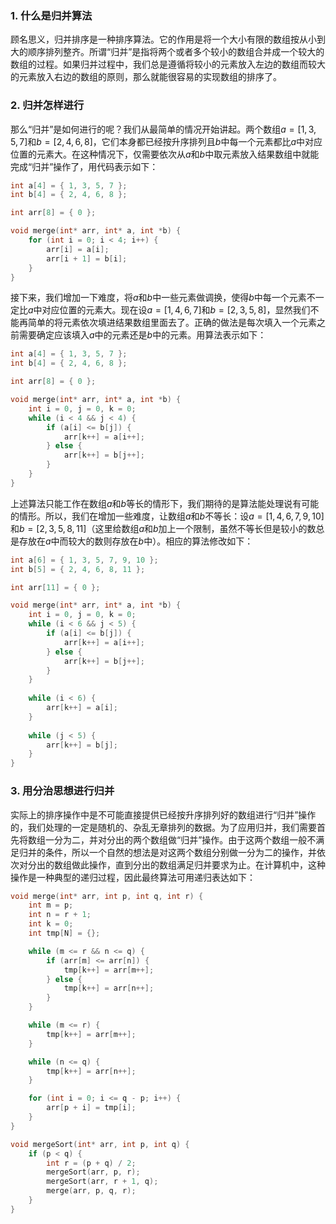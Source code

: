 ### 1. 什么是归并算法

顾名思义，归并排序是一种排序算法。它的作用是将一个大小有限的数组按从小到大的顺序排列整齐。所谓“归并”是指将两个或者多个较小的数组合并成一个较大的数组的过程。如果归并过程中，我们总是遵循将较小的元素放入左边的数组而较大的元素放入右边的数组的原则，那么就能很容易的实现数组的排序了。

### 2. 归并怎样进行

那么“归并”是如何进行的呢？我们从最简单的情况开始讲起。两个数组$a=[1,3,5,7]$和$b=[2,4,6,8]$，它们本身都已经按升序排列且$b$中每一个元素都比$a$中对应位置的元素大。在这种情况下，仅需要依次从$a$和$b$中取元素放入结果数组中就能完成“归并”操作了，用代码表示如下：

```C
int a[4] = { 1, 3, 5, 7 };
int b[4] = { 2, 4, 6, 8 };

int arr[8] = { 0 };

void merge(int* arr, int* a, int *b) {
    for (int i = 0; i < 4; i++) {
        arr[i] = a[i];
        arr[i + 1] = b[i];
    }
}
```

接下来，我们增加一下难度，将$a$和$b$中一些元素做调换，使得$b$中每一个元素不一定比$a$中对应位置的元素大。现在设$a=[1,4,6,7]$和$b=[2,3,5,8]$，显然我们不能再简单的将元素依次填进结果数组里面去了。正确的做法是每次填入一个元素之前需要确定应该填入$a$中的元素还是$b$中的元素。用算法表示如下：

```C
int a[4] = { 1, 3, 5, 7 };
int b[4] = { 2, 4, 6, 8 };

int arr[8] = { 0 };

void merge(int* arr, int* a, int *b) {
    int i = 0, j = 0, k = 0;
    while (i < 4 && j < 4) {
        if (a[i] <= b[j]) {
            arr[k++] = a[i++];
        } else {
            arr[k++] = b[j++];
        }
    }
}
```

上述算法只能工作在数组$a$和$b$等长的情形下，我们期待的是算法能处理说有可能的情形。所以，我们在增加一些难度，让数组$a$和$b$不等长：设$a=[1,4,6,7,9,10]$和$b=[2,3,5,8,11]$（这里给数组$a$和$b$加上一个限制，虽然不等长但是较小的数总是存放在$a$中而较大的数则存放在$b$中）。相应的算法修改如下：

```C
int a[6] = { 1, 3, 5, 7, 9, 10 };
int b[5] = { 2, 4, 6, 8, 11 };

int arr[11] = { 0 };

void merge(int* arr, int* a, int *b) {
    int i = 0, j = 0, k = 0;
    while (i < 6 && j < 5) {
        if (a[i] <= b[j]) {
            arr[k++] = a[i++];
        } else {
            arr[k++] = b[j++];
        }
    }
    
    while (i < 6) {
        arr[k++] = a[i];
    }
    
    while (j < 5) {
        arr[k++] = b[j];
    }
}
```

### 3. 用分治思想进行归并

实际上的排序操作中是不可能直接提供已经按升序排列好的数组进行“归并”操作的，我们处理的一定是随机的、杂乱无章排列的数据。为了应用归并，我们需要首先将数组一分为二，并对分出的两个数组做“归并”操作。由于这两个数组一般不满足归并的条件，所以一个自然的想法是对这两个数组分别做一分为二的操作，并依次对分出的数组做此操作，直到分出的数组满足归并要求为止。在计算机中，这种操作是一种典型的递归过程，因此最终算法可用递归表达如下：

```C
void merge(int* arr, int p, int q, int r) {
    int m = p;
    int n = r + 1;
    int k = 0;
    int tmp[N] = {};

    while (m <= r && n <= q) {
        if (arr[m] <= arr[n]) {
            tmp[k++] = arr[m++];
        } else {
            tmp[k++] = arr[n++];
        }
    }

    while (m <= r) {
        tmp[k++] = arr[m++];
    }

    while (n <= q) {
        tmp[k++] = arr[n++];
    }

    for (int i = 0; i <= q - p; i++) {
        arr[p + i] = tmp[i];
    }
}

void mergeSort(int* arr, int p, int q) {
    if (p < q) {
        int r = (p + q) / 2;
        mergeSort(arr, p, r);
        mergeSort(arr, r + 1, q);
        merge(arr, p, q, r);
    }
}
```

